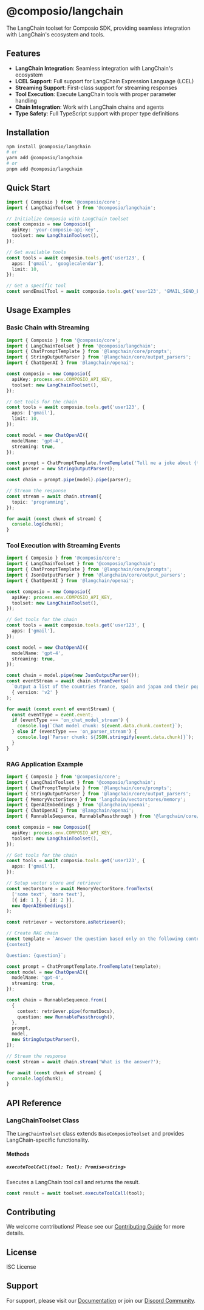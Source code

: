 # @composio/langchain

The LangChain toolset for Composio SDK, providing seamless integration with LangChain's ecosystem and tools.

## Features

- **LangChain Integration**: Seamless integration with LangChain's ecosystem
- **LCEL Support**: Full support for LangChain Expression Language (LCEL)
- **Streaming Support**: First-class support for streaming responses
- **Tool Execution**: Execute LangChain tools with proper parameter handling
- **Chain Integration**: Work with LangChain chains and agents
- **Type Safety**: Full TypeScript support with proper type definitions

## Installation

```bash
npm install @composio/langchain
# or
yarn add @composio/langchain
# or
pnpm add @composio/langchain
```

## Quick Start

```typescript
import { Composio } from '@composio/core';
import { LangChainToolset } from '@composio/langchain';

// Initialize Composio with LangChain toolset
const composio = new Composio({
  apiKey: 'your-composio-api-key',
  toolset: new LangChainToolset(),
});

// Get available tools
const tools = await composio.tools.get('user123', {
  apps: ['gmail', 'googlecalendar'],
  limit: 10,
});

// Get a specific tool
const sendEmailTool = await composio.tools.get('user123', 'GMAIL_SEND_EMAIL');
```

## Usage Examples

### Basic Chain with Streaming

```typescript
import { Composio } from '@composio/core';
import { LangChainToolset } from '@composio/langchain';
import { ChatPromptTemplate } from '@langchain/core/prompts';
import { StringOutputParser } from '@langchain/core/output_parsers';
import { ChatOpenAI } from '@langchain/openai';

const composio = new Composio({
  apiKey: process.env.COMPOSIO_API_KEY,
  toolset: new LangChainToolset(),
});

// Get tools for the chain
const tools = await composio.tools.get('user123', {
  apps: ['gmail'],
  limit: 10,
});

const model = new ChatOpenAI({
  modelName: 'gpt-4',
  streaming: true,
});

const prompt = ChatPromptTemplate.fromTemplate('Tell me a joke about {topic}');
const parser = new StringOutputParser();

const chain = prompt.pipe(model).pipe(parser);

// Stream the response
const stream = await chain.stream({
  topic: 'programming',
});

for await (const chunk of stream) {
  console.log(chunk);
}
```

### Tool Execution with Streaming Events

```typescript
import { Composio } from '@composio/core';
import { LangChainToolset } from '@composio/langchain';
import { ChatPromptTemplate } from '@langchain/core/prompts';
import { JsonOutputParser } from '@langchain/core/output_parsers';
import { ChatOpenAI } from '@langchain/openai';

const composio = new Composio({
  apiKey: process.env.COMPOSIO_API_KEY,
  toolset: new LangChainToolset(),
});

// Get tools for the chain
const tools = await composio.tools.get('user123', {
  apps: ['gmail'],
});

const model = new ChatOpenAI({
  modelName: 'gpt-4',
  streaming: true,
});

const chain = model.pipe(new JsonOutputParser());
const eventStream = await chain.streamEvents(
  `Output a list of the countries france, spain and japan and their populations in JSON format.`,
  { version: 'v2' }
);

for await (const event of eventStream) {
  const eventType = event.event;
  if (eventType === 'on_chat_model_stream') {
    console.log(`Chat model chunk: ${event.data.chunk.content}`);
  } else if (eventType === 'on_parser_stream') {
    console.log(`Parser chunk: ${JSON.stringify(event.data.chunk)}`);
  }
}
```

### RAG Application Example

```typescript
import { Composio } from '@composio/core';
import { LangChainToolset } from '@composio/langchain';
import { ChatPromptTemplate } from '@langchain/core/prompts';
import { StringOutputParser } from '@langchain/core/output_parsers';
import { MemoryVectorStore } from 'langchain/vectorstores/memory';
import { OpenAIEmbeddings } from '@langchain/openai';
import { ChatOpenAI } from '@langchain/openai';
import { RunnableSequence, RunnablePassthrough } from '@langchain/core/runnables';

const composio = new Composio({
  apiKey: process.env.COMPOSIO_API_KEY,
  toolset: new LangChainToolset(),
});

// Get tools for the chain
const tools = await composio.tools.get('user123', {
  apps: ['gmail'],
});

// Setup vector store and retriever
const vectorstore = await MemoryVectorStore.fromTexts(
  ['some text', 'more text'],
  [{ id: 1 }, { id: 2 }],
  new OpenAIEmbeddings()
);

const retriever = vectorstore.asRetriever();

// Create RAG chain
const template = `Answer the question based only on the following context:
{context}

Question: {question}`;

const prompt = ChatPromptTemplate.fromTemplate(template);
const model = new ChatOpenAI({
  modelName: 'gpt-4',
  streaming: true,
});

const chain = RunnableSequence.from([
  {
    context: retriever.pipe(formatDocs),
    question: new RunnablePassthrough(),
  },
  prompt,
  model,
  new StringOutputParser(),
]);

// Stream the response
const stream = await chain.stream('What is the answer?');

for await (const chunk of stream) {
  console.log(chunk);
}
```

## API Reference

### LangChainToolset Class

The `LangChainToolset` class extends `BaseComposioToolset` and provides LangChain-specific functionality.

#### Methods

##### `executeToolCall(tool: Tool): Promise<string>`

Executes a LangChain tool call and returns the result.

```typescript
const result = await toolset.executeToolCall(tool);
```

## Contributing

We welcome contributions! Please see our [Contributing Guide](../../CONTRIBUTING.md) for more details.

## License

ISC License

## Support

For support, please visit our [Documentation](https://docs.composio.dev) or join our [Discord Community](https://discord.gg/composio).
